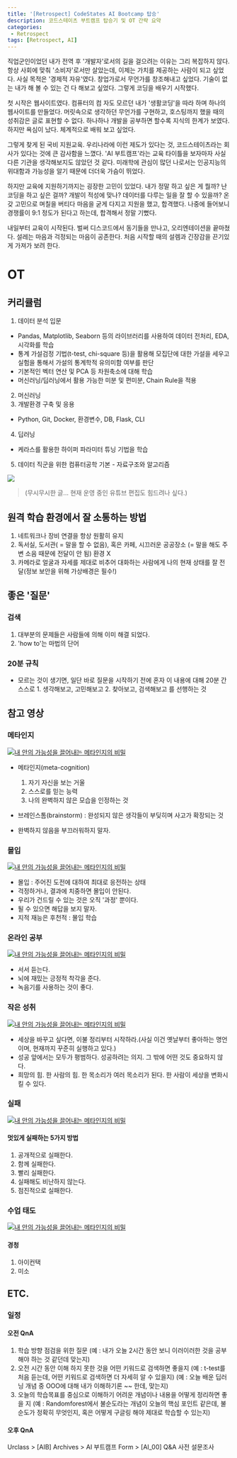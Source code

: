 ```yaml
---
title: '[Retrospect] CodeStates AI Bootcamp 탑승'
description: 코드스테이츠 부트캠프 탑승기 및 OT 간략 요약
categories:
 - Retrospect
tags: [Retrospect, AI]
---
```


직업군인이었던 내가 전역 후 '개발자'로서의 길을 걸으려는 이유는 그리 복잡하지 않다. 항상 사회에 맞춰 '소비자'로서만 살았는데, 이제는 가치를 제공하는 사람이 되고 싶었다.
사실 목적은 '경제적 자유'였다. 창업가로서 무언가를 창조해내고 싶었다. 기술이 없는 내가 해 볼 수 있는 건 다 해보고 싶었다. 그렇게 코딩을 배우기 시작했다.

첫 시작은 웹사이트였다. 컴퓨터의 컴 자도 모르던 내가 '생활코딩'을 따라 하며 하나의 웹사이트를 만들었다. 머릿속으로 생각하던 무언가를 구현하고, 호스팅까지 했을 때의 성취감은 글로 표현할 수 없다. 하나하나 개발을 공부하면 할수록 지식의 한계가 보였다. 하지만 욕심이 났다. 체계적으로 배워 보고 싶었다.

그렇게 찾게 된 국비 지원교육. 우리나라에 이런 제도가 있다는 것, 코드스테이츠라는 회사가 있다는 것에 큰 감사함을 느꼈다. 'AI 부트캠프'라는 교육 타이틀을 보자마자 사실 다른 기관을 생각해보지도 않았던 것 같다. 미래학에 관심이 많던 나로서는 인공지능의 위대함과 가능성을 알기 때문에 더더욱 가슴이 뛰었다.

하지만 교육에 지원하기까지는 굉장한 고민이 있었다. 내가 정말 하고  싶은 게 뭘까? 난 코딩을 하고 싶은 걸까? 개발이 적성에 맞나? 데이터를 다루는 일을 잘 할 수 있을까? 온갖 고민으로 며칠을 버티다 마음을 굳게 다지고 지원을 했고, 합격했다. 나중에 들어보니 경쟁률이 9:1 정도가 된다고 하는데, 합격해서 정말 기뻤다.

내일부터 교육이 시작된다. 벌써 디스코드에서 동기들을 만나고, 오리엔테이션을 끝마쳤다. 설레는 마음과 걱정되는 마음이 공존한다. 처음 시작할 때의 설렘과 긴장감을 끈기있게 가져가 보려 한다. 

# OT

## 커리큘럼

1. 데이터 분석 입문
- Pandas, Matplotlib, Seaborn 등의 라이브러리를 사용하여 데이터 전처리, EDA, 시각화를 학습
- 통계 가설검정 기법(t-test, chi-square 등)을 활용해 모집단에 대한 가설을 세우고 실험을 통해서 가설의 통계학적 유의미함 여부를 판단
- 기본적인 벡터 연산 및 PCA 등 차원축소에 대해 학습
- 머신러닝/딥러닝에서 활용 가능한 미분 및 편미분, Chain Rule을 적용
2. 머신러닝
3. 개발환경 구축 및 응용
- Python, Git, Docker, 환경변수, DB, Flask, CLI
4. 딥러닝
 - 케라스를 활용한 하이퍼 파라미터 튜닝 기법을 학습
5. 데이터 직군을 위한 컴퓨터공학 기본 - 자료구조와 알고리즘

![](https://images.velog.io/images/6mini/post/88bdead0-3201-4c3d-bcf1-cd8f973d2aac/%EC%8A%A4%ED%81%AC%EB%A6%B0%EC%83%B7%202021-07-06%2011.54.54.png)

> (무시무시한 글... 현재 운영 중인 유튜브 편집도 힘드려나 싶다.)

## 원격 학습 환경에서 잘 소통하는 방법

1. 네트워크나 장비 연결을 항상 원활히 유지
2. 독서실, 도서관( = 말을 할 수 없음), 혹은 카페, 시끄러운 공공장소 (= 말을 해도 주변 소음 때문에 전달이 안 됨) 환경 X
3. 카메라로 얼굴과 자세를 제대로 비추어 대화하는 사람에게 나의 현재 상태를 잘 전달(정보 보안을 위해 가상배경은 필수!)

## 좋은 '질문'

### 검색
1. 대부분의 문제들은 사람들에 의해 이미 해결 되었다.
2. 'how to'는 마법의 단어

### 20분 규칙
- 모르는 것이 생기면, 일단 바로 질문을 시작하기 전에 혼자 이 내용에 대해 20분 간 스스로 1. 생각해보고, 고민해보고 2. 찾아보고, 검색해보고 를 선행하는 것 

## 참고 영상

### 메타인지

[![내 안의 가능성을 끌어내는 메타인지의 비밀](https://img.youtube.com/vi/9vjJC7TwA3Y/0.jpg)](https://youtu.be/9vjJC7TwA3Y?t=0s) 

- 메타인지(meta-cognition)
	1. 자기 자신을 보는 거울
	2. 스스로를 믿는 능력
	3. 나의 완벽하지 않은 모습을 인정하는 것
    
 - 브레인스톰(brainstorm) : 완성되지 않은 생각들이 부딪히며 사고가 확장되는 것
 - 완벽하지 않음을 부끄러워하지 말자.
 
### 몰입
[![내 안의 가능성을 끌어내는 메타인지의 비밀](https://img.youtube.com/vi/ukjYwSiYT1I/0.jpg)](https://youtu.be/ukjYwSiYT1I?t=0s) 
- 몰입 : 주어진 도전에 대하여 최대로 응전하는 상태
- 걱정하거나, 결과에 치중하면 몰입이 안된다.
- 우리가 건드릴 수 있는 것은 오직 '과정' 뿐이다.
- 될 수 있으면 해답을 보지 말자.
- 지적 재능은 후천적 : 몰입 학습

### 온라인 공부
[![내 안의 가능성을 끌어내는 메타인지의 비밀](https://img.youtube.com/vi/oWriGCIgOmk/0.jpg)](https://youtu.be/oWriGCIgOmk?t=0s) 
- 서서 듣는다.
- 뇌에 재밌는 긍정적 착각을 준다.
- 녹음기를 사용하는 것이 좋다.

### 작은 성취
[![내 안의 가능성을 끌어내는 메타인지의 비밀](https://img.youtube.com/vi/whFZCmN__mM/0.jpg)](https://youtu.be/whFZCmN__mM?t=0s) 

- 세상을 바꾸고 싶다면, 이불 정리부터 시작하라.(사실 이건 옛날부터 좋아하는 명언이며, 현재까지 꾸준히 실행하고 있다.)
- 성공 앞에서는 모두가 평범하다. 성공하려는 의지. 그 밖에 어떤 것도 중요하지 않다.
- 희망의 힘. 한 사람의 힘. 한 목소리가 여러 목소리가 된다. 한 사람이 세상을 변화시킬 수 있다.

### 실패
[![내 안의 가능성을 끌어내는 메타인지의 비밀](https://img.youtube.com/vi/ivJFx8INiWI/0.jpg)](https://youtu.be/ivJFx8INiWI?t=0s) 

#### 멋있게 실패하는 5가지 방법
1. 공개적으로 실패한다.
2. 함께 실패한다.
3. 빨리 실패한다.
4. 실패해도 비난하지 않는다.
5. 점진적으로 실패한다.

### 수업 태도
[![내 안의 가능성을 끌어내는 메타인지의 비밀](https://img.youtube.com/vi/3i29jRcJP5I/0.jpg)](https://youtu.be/3i29jRcJP5I?t=0s) 

#### 경청
1. 아이컨택
2. 미소

## ETC.

###	일정

#### 오전 QnA
1. 학습 방향 점검을 위한 질문  (예 : 내가 오늘 2시간 동안 보니 이러이러한 것을 공부해야 하는 것 같던데 맞는지)
2. 오전 시간 동안 이해 하지 못한 것을 어떤 키워드로 검색하면 좋을지  (예 : t-test를 처음 듣는데, 어떤 키워드로 검색하면 더 자세히 알 수 있을지) (예 : 오늘 배운 딥러닝 개념 중 OOO에 대해 내가 이해하기론 ~~ 한데, 맞는지)
3. 오늘의 학습목표를 중심으로 이해하기 어려운 개념이나 내용을 어떻게 정리하면 좋을 지  (예 : Randomforest에서 불순도라는 개념이 오늘의 핵심 포인트 같은데, 불순도가 정확히 무엇인지, 혹은 어떻게 구글링 해야 제대로 학습할 수 있는지)

#### 오후 QnA
Urclass > [AIB] Archives > AI 부트캠프 Form > [AI_00] Q&A 사전 설문조사